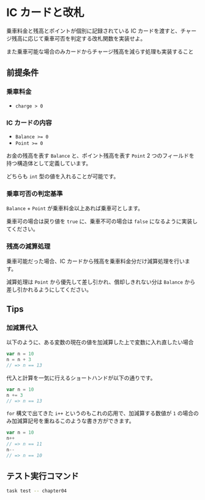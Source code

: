 # IC カードと改札

乗車料金と残高とポイントが個別に記録されている IC カードを渡すと、チャージ残高に応じて乗車可否を判定する改札関数を実装せよ。

また乗車可能な場合のみカードからチャージ残高を減らす処理も実装すること

## 前提条件

### 乗車料金

- `charge > 0`

### IC カードの内容

- `Balance >= 0`
- `Point >= 0`

お金の残高を表す `Balance` と、ポイント残高を表す `Point` 2 つのフィールドを持つ構造体として定義しています。

どちらも `int` 型の値を入れることが可能です。

### 乗車可否の判定基準

`Balance` + `Point` が乗車料金以上あれば乗車可とします。

乗車可の場合は戻り値を `true` に、乗車不可の場合は `false` になるように実装してください。

### 残高の減算処理

乗車可能だった場合、IC カードから残高を乗車料金分だけ減算処理を行います。

減算処理は `Point` から優先して差し引かれ、償却しきれない分は `Balance` から差し引かれるようにしてください。

## Tips

### 加減算代入

以下のように、ある変数の現在の値を加減算した上で変数に入れ直したい場合

```go
var n = 10
n = n + 3
// => n == 13
```

代入と計算を一気に行えるショートハンドが以下の通りです。

```go
var n = 10
n += 3
// => n == 13
```

`for` 構文で出てきた `i++` というのもこれの応用で、加減算する数値が `1` の場合のみ加減算記号を重ねるこのような書き方ができます。

```go
var n = 10
n++
// => n == 11
n--
// => n == 10
```

## テスト実行コマンド

```bash
task test -- chapter04
```

